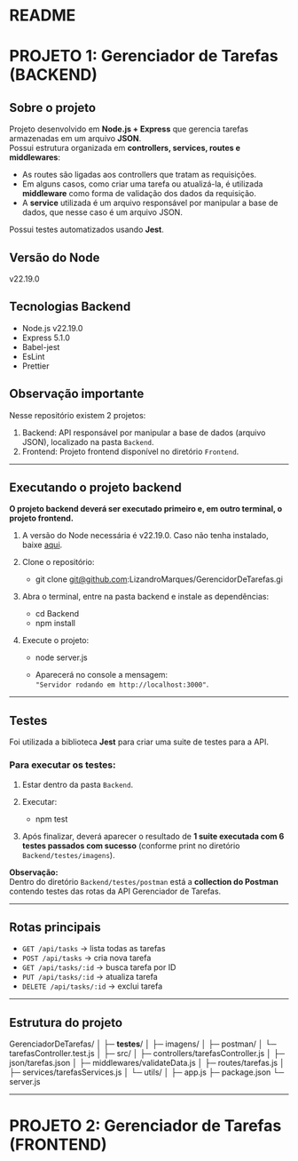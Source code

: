 # README

# PROJETO 1: Gerenciador de Tarefas (BACKEND)

## Sobre o projeto
Projeto desenvolvido em **Node.js + Express** que gerencia tarefas armazenadas em um arquivo **JSON**.  
Possui estrutura organizada em **controllers, services, routes e middlewares**:

- As routes são ligadas aos controllers que tratam as requisições.
- Em alguns casos, como criar uma tarefa ou atualizá-la, é utilizada **middleware** como forma de validação dos dados da requisição.
- A **service** utilizada é um arquivo responsável por manipular a base de dados, que nesse caso é um arquivo JSON.

Possui testes automatizados usando **Jest**.

## Versão do Node
v22.19.0

## Tecnologias Backend
- Node.js v22.19.0
- Express 5.1.0
- Babel-jest
- EsLint
- Prettier

## Observação importante
Nesse repositório existem 2 projetos:

1. Backend: API responsável por manipular a base de dados (arquivo JSON), localizado na pasta `Backend`.
2. Frontend: Projeto frontend disponível no diretório `Frontend`.

---

## Executando o projeto backend
**O projeto backend deverá ser executado primeiro e, em outro terminal, o projeto frontend.**

1. A versão do Node necessária é v22.19.0. Caso não tenha instalado, baixe [aqui](https://nodejs.org/dist/v22.19.0/node-v22.19.0-x64.msi).
2. Clone o repositório:  
   - git clone git@github.com:LizandroMarques/GerencidorDeTarefas.gi
3. Abra o terminal, entre na pasta backend e instale as dependências:
   - cd Backend
   - npm install
   
4. Execute o projeto:
	- node server.js
   
   - Aparecerá no console a mensagem:  
     `"Servidor rodando em http://localhost:3000"`.

---

## Testes
Foi utilizada a biblioteca **Jest** para criar uma suite de testes para a API.

### Para executar os testes:
1. Estar dentro da pasta `Backend`.
2. Executar:
   - npm test
   
3. Após finalizar, deverá aparecer o resultado de **1 suite executada com 6 testes passados com sucesso** (conforme print no diretório `Backend/testes/imagens`).

**Observação:**  
Dentro do diretório `Backend/testes/postman` está a **collection do Postman** contendo testes das rotas da API Gerenciador de Tarefas.

---

## Rotas principais
- `GET /api/tasks` → lista todas as tarefas  
- `POST /api/tasks` → cria nova tarefa  
- `GET /api/tasks/:id` → busca tarefa por ID  
- `PUT /api/tasks/:id` → atualiza tarefa  
- `DELETE /api/tasks/:id` → exclui tarefa  

---

## Estrutura do projeto

GerenciadorDeTarefas/
│
├─ __testes__/
│   ├─ imagens/
│   ├─ postman/
│   └─ tarefasController.test.js
│
├─ src/
│   ├─ controllers/tarefasController.js
│   ├─ json/tarefas.json
│   ├─ middlewares/validateData.js
│   ├─ routes/tarefas.js
│   ├─ services/tarefasServices.js
│   └─ utils/
│
├─ app.js
├─ package.json
└─ server.js


---

# PROJETO 2: Gerenciador de Tarefas (FRONTEND)

